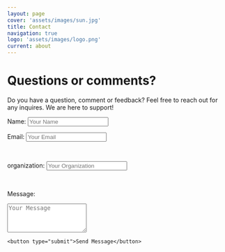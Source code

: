 ```yaml
---
layout: page
cover: 'assets/images/sun.jpg'
title: Contact
navigation: true
logo: 'assets/images/logo.png'
current: about
---
```


# Questions or comments?
Do you have a question, comment or feedback? Feel free to reach out for any inquires. We are here to support!

<div style="margin-bottom: 20px;">
  <!-- Your contact form fields go here -->
  <label for="name">Name:</label>
  <input type="text" id="name" name="name" placeholder="Your Name">

<br>

  <label for="email">Email:</label>
  <input type="email" id="email" name="email" placeholder="Your Email">

  <br>

  <label for="Organization">organization:</label>
  <input type="Organization" id="organization" name="Organization" placeholder="Your Organization">

  <br>

  <label for="message">Message:</label>
  <textarea id="message" name="message" rows="4" placeholder="Your Message"></textarea>

  <br>

    <button type="submit">Send Message</button> 
</div>
